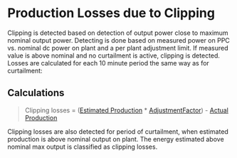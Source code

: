 # Production Losses due to Clipping

Clipping is detected based on detection of output power close to maximum nominal output power. Detecting is done based on measured power on PPC vs. nominal dc power on plant and a per plant adjustment limit. If measured value is above nominal and no curtailment is active, clipping is detected. Losses are calculated for each 10 minute period the same way as for curtailment:

## Calculations
> Clipping losses = ([Estimated Production](../yield_and_weather/estimated_production.md) * [AdjustmentFactor](./#adjustment-factor)) - [Actual Production](../yield_and_weather/actual_production.md) 

Clipping losses are also detected for period of curtailment, when estimated production is above nominal output on plant. The energy estimated above nominal max output is classified as clipping losses.
